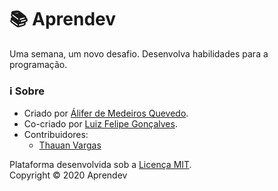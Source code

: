 # 📚 Aprendev

Uma semana, um novo desafio. Desenvolva habilidades para a programação.

### ℹ️ Sobre

- Criado por [Álifer de Medeiros Quevedo](https://github.com/Goufix).
- Co-criado por [Luiz Felipe Gonçalves](https://luizfelipe.dev).
- Contribuidores:
  - [Thauan Vargas](https://github.com/thauanvargas)
  
Plataforma desenvolvida sob a [Licença MIT](https://github.com/aprendev-hq/aprendev/blob/mater/LICENSE).  
Copyright &copy; 2020 Aprendev
